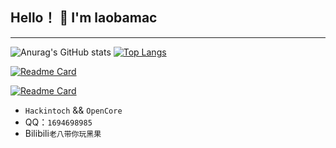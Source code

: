 ## Hello！ 👋 I'm laobamac
---
![Anurag's GitHub stats](https://github-readme-stats.vercel.app/api?username=laobamac&show_icons=true&theme=merko)
[![Top Langs](https://github-readme-stats.vercel.app/api/top-langs/?username=Win10Q)](https://github.com/laobamac/hackintosh-with-B560-msi-asus)

[![Readme Card](https://github-readme-stats.vercel.app/api/pin/?username=laobamac&repo=Hackintosh-I3-9100F-B365M-RX580)](https://github.com/laobamac/Hackintosh-I3-9100F-B365M-RX580)

[![Readme Card](https://github-readme-stats.vercel.app/api/pin/?username=laobamac&repo=Hackintosh-i7-8700K-ASUS-PRIME-Z370-A-Z370-F)]([https://github.com/laobamac/Hackintosh-I3-9100F-B365M-RX580](https://github.com/laobamac/Hackintosh-i7-8700K-ASUS-PRIME-Z370-A-Z370-F))

-  `Hackintoch` && `OpenCore` 
- QQ：`1694698985`
- Bilibili`老八带你玩黑果`
[](https://blog.laobamac.fun/img/mm_facetoface_collect_qrcode_1673088826683.png)
